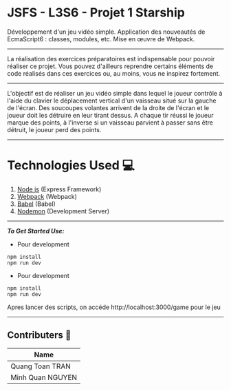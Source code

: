 # JSFS - L3S6 - Projet 1 Starship

Développement d'un jeu vidéo simple. Application des nouveautés de EcmaScript6 : classes, modules, etc. Mise en œuvre de Webpack.

---

La réalisation des exercices préparatoires est indispensable pour pouvoir réaliser ce projet. Vous pouvez d'ailleurs reprendre certains éléments de code réalisés dans ces exercices ou, au moins, vous ne inspirez fortement.

---

L'objectif est de réaliser un jeu vidéo simple dans lequel le joueur contrôle à l'aide du clavier le déplacement vertical d'un vaisseau situé sur la gauche de l'écran. Des soucoupes volantes arrivent de la droite de l'écran et le joueur doit les détruire en leur tirant dessus. A chaque tir réussi le joueur marque des points, à l'inverse si un vaisseau parvient à passer sans être détruit, le joueur perd des points.

___
# Technologies Used 💻
1. [Node js](https://nodejs.org) (Express Framework)
2. [Webpack](https://webpack.js.org/) (Webpack)
3. [Babel](https://babeljs.io/) (Babel)
4. [Nodemon](https://nodemon.io/) (Development Server)
___
***To Get Started Use:***
* Pour development
```
npm install
npm run dev
```
* Pour development
```
npm install
npm run dev
```

Apres lancer des scripts, on accéde http://localhost:3000/game pour le jeu 

___
## Contributers 🤖
|Name|
|----|
|Quang Toan TRAN|
|Minh Quan NGUYEN|
